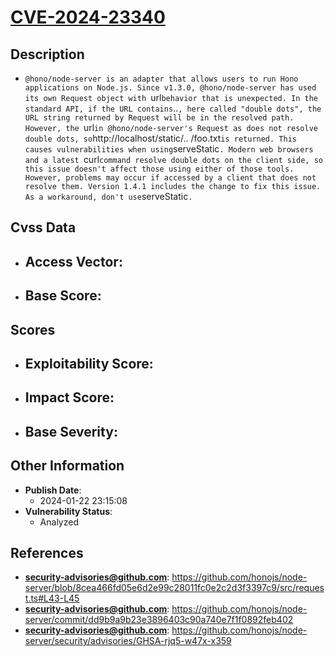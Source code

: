 
# [CVE-2024-23340](https://cve.mitre.org/cgi-bin/cvename.cgi?name=CVE-2024-23340)

## Description

- `@hono/node-server is an adapter that allows users to run Hono applications on Node.js. Since v1.3.0, @hono/node-server has used its own Request object with `url` behavior that is unexpected. In the standard API, if the URL contains `..`, here called "double dots", the URL string returned by Request will be in the resolved path. However, the `url` in @hono/node-server's Request as does not resolve double dots, so `http://localhost/static/.. /foo.txt` is returned. This causes vulnerabilities when using `serveStatic`. Modern web browsers and a latest `curl` command resolve double dots on the client side, so this issue doesn't affect those using either of those tools. However, problems may occur if accessed by a client that does not resolve them. Version 1.4.1 includes the change to fix this issue. As a workaround, don't use `serveStatic`.`

## Cvss Data

- **Access Vector**:
  - 
- **Base Score**:
  - 

## Scores

- **Exploitability Score**:
  - 
- **Impact Score**:
  - 
- **Base Severity**:
  - 

## Other Information

- **Publish Date**:
  - 2024-01-22 23:15:08
- **Vulnerability Status**:
  - Analyzed

## References

- **security-advisories@github.com**: https://github.com/honojs/node-server/blob/8cea466fd05e6d2e99c28011fc0e2c2d3f3397c9/src/request.ts#L43-L45
- **security-advisories@github.com**: https://github.com/honojs/node-server/commit/dd9b9a9b23e3896403c90a740e7f1f0892feb402
- **security-advisories@github.com**: https://github.com/honojs/node-server/security/advisories/GHSA-rjq5-w47x-x359
